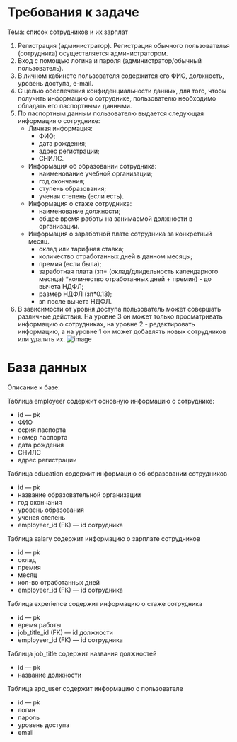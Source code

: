 # Требования к задаче

Тема: список сотрудников и их зарплат

1. Регистрация (администратор). Регистрация обычного пользователья (сотрудника) осуществляется администратором.
2. Вход с помощью логина и пароля (администратор/обычный пользователь).
3. В личном кабинете пользователя содержится его ФИО, должность, уровень доступа, e-mail.
4. С целью обеспечения конфиденциальности данных, для того, чтобы получить информацию о сотруднике, пользователю необходимо обладать его паспортными данными.
5. По паспортным данным пользователю выдается следующая информация о сотруднике:
   - Личная информация:
      - ФИО;
      - дата рождения;
      - адрес регистрации;
      - СНИЛС.
   - Информация об образовании сотрудника:
      - наименование учебной организации;
      - год окончания;
      - ступень образования;
      - ученая степень (если есть).
    - Информация о стаже сотрудника:
      - наименование должности;
      - общее время работы на занимаемой должности в организации.
    - Информация о заработной плате сотрудника за конкретный месяц.
      - оклад или тарифная ставка;
      - количество отработанных дней в данном месяцы;
      - премия (если была);
      - заработная плата (зп= (оклад/длидельность календарного месяца) *количество отработанных дней + премия) - до вычета НДФЛ;
      - размер НДФЛ (зп*0.13);
      - зп после вычета НДФЛ.
6. В зависимости от уровня доступа пользователь может совершать различные действия. На уровне 3 он может только просматривать информацию о сотрудниках, на уровне 2 - редактировать информацию, а на уровне 1 он может добавлять новых сотрудников или удалять их.
![image](https://user-images.githubusercontent.com/115613576/201660743-08b8ab4f-e6a7-4e80-8e43-59d3fe63d48e.png)
# База данных

Описание к базе:

Таблица employeer содержит основную информацию о сотруднике:
   - id — pk
   - ФИО
   - серия паспорта
   - номер паспорта
   - дата рождения
   - СНИЛС
   - адрес регистрации

Таблица education содержит информацию об образовании сотрудников
   - id — pk
   - название образовательной организации
   - год окончания
   - уровень образования
   - ученая степень
   - employeer_id (FK) — id сотрудника

Таблица salary содержит информацию о зарплате сотрудников
   - id — pk
   - оклад
   - премия
   - месяц
   - кол-во отработанных дней
   - employeer_id (FK) — id сотрудника
 
Таблица experience содержит информацию о стаже сотрудника
   - id — pk
   - время работы
   - job_title_id (FK) — id должности
   - employeer_id (FK) — id сотрудника
  
Таблица job_title содержит названия должностей
   - id — pk
   - название должности

Таблица app_user содержит информацию о пользователе
   - id — pk
   - логин
   - пароль
   - уровень доступа
   - email

   
     

      
